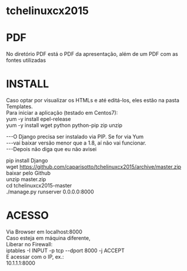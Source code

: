# tchelinuxcx2015


PDF
==
No diretório PDF está o PDF da apresentação, além de um PDF com as fontes utilizadas

INSTALL
==
Caso optar por visualizar os HTMLs e até editá-los, eles estão na pasta Templates.<br>
Para iniciar a aplicação (testado em Centos7):<br>
yum -y install epel-release<br>
yum -y install wget python python-pip zip unzip<br>

---O Django precisa ser instalado via PIP. Se for via Yum<br>
---vai baixar versão menor que a 1.8, aí não vai funcionar.<br>
---Depois não diga que eu não avisei<br>

pip install Django<br>
wget https://github.com/caparisotto/tchelinuxcx2015/archive/master.zip   <ou>  baixar pelo Github<br>
unzip master.zip<br>
cd tchelinuxcx2015-master<br>
./manage.py runserver 0.0.0.0:8000<br>

ACESSO
==
Via Browser em localhost:8000<br> 
Caso esteja em máquina diferente,<br>
Liberar no Firewall:<br>
iptables -I INPUT -p tcp --dport 8000 -j ACCEPT<br>
E acessar com o IP, ex.:<br>
10.1.1.1:8000<br>
